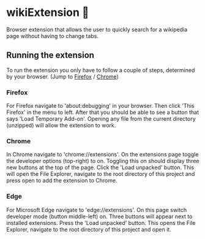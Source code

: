 # wikiExtension 🔎
Browser extension that allows the user to quickly search for a wikipedia page without having to change tabs.

## Running the extension
To run the extension you only have to follow a couple of steps, determined by your browser. (Jump to <a href="#firefox">Firefox</a> / <a href="#chrome">Chrome</a>)

### Firefox

For Firefox navigate to 'about:debugging' in your browser. Then click 'This Firefox' in the menu to left. After that you should be able to see a button that says 'Load Temporary Add-on'. Opening any file from the current directory (unzipped) will allow the extension to work.


### Chrome

In Chrome navigate to 'chrome://extensions'. On the extensions page toggle the developer options (top-right) to on. Toggling this on should display three new buttons at the top of the page. Click the 'Load unpacked' button. This will open the File Explorer, navigate to the root directory of this project and press open to add the extension to Chrome.

### Edge

For Microsoft Edge navigate to 'edge://extensions'. On this page switch developer mode (button middle-left) on. Three buttons will appear next to installed extensions. Press the 'Load unpacked' button. This opens the File Explorer, navigate to the root directory of this project and open it.